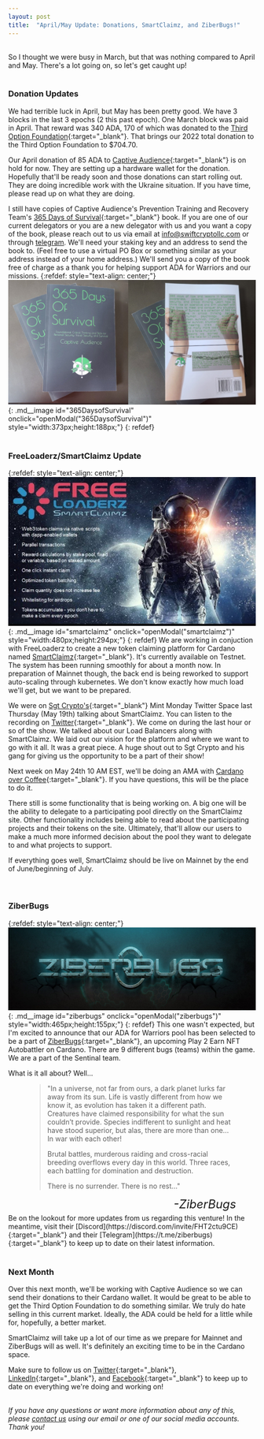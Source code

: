 ```yaml
---
layout: post
title:  "April/May Update: Donations, SmartClaimz, and ZiberBugs!"
---
```

<br> 
So I thought we were busy in March, but that was nothing compared to April and May.  There's a lot going on, so let's get caught up!
<br><br> 

### Donation Updates ###
We had terrible luck in April, but May has been pretty good.  We have 3 blocks in the last 3 epochs (2 this past epoch).  One March block was paid in April.  That reward was 340 ADA, 170 of which was donated to the [Third Option Foundation](https://www.thirdoptionfoundation.org/){:target="_blank"}.  That brings our 2022 total donation to the Third Option Foundation to $704.70.

Our April donation of 85 ADA to [Captive Audience](https://www.captiveaudienceptrt.com/){:target="_blank"} is on hold for now.  They are setting up a hardware wallet for the donation.  Hopefully that'll be ready soon and those donations can start rolling out.  They are doing incredible work with the Ukraine situation.  If you have time, please read up on what they are doing.

I still have copies of Captive Audience's Prevention Training and Recovery Team's [365 Days of Survival](https://www.amazon.com/365-Days-Survival-Foundational-Critical/dp/1792108974){:target="_blank"} book.  If you are one of our current delegators or you are a new delegator with us and you want a copy of the book, please reach out to us via email at [info@swiftcryptollc.com](mailto:info@swiftcryptollc.com) or through [telegram](https://t.me/SwiftCryptoLLC).  We'll need your staking key and an address to send the book to.  (Feel free to use a virtual PO Box or something similar as your address instead of your home address.)  We'll send you a copy of the book free of charge as a thank you for helping support ADA for Warriors and our missions.
{:refdef: style="text-align: center;"}
![365DaysofSurvival](/img/ca/365DaysOfSurvival.jpg){: .md__image id="365DaysofSurvival" onclick="openModal(\"365DaysofSurvival\")" style="width:373px;height:188px;"}
{: refdef}
<br><br> 

### FreeLoaderz/SmartClaimz Update ###
{:refdef: style="text-align: center;"}
![SmartClaimz](/img/freeloaderz/smartclaimz.jpg){: .md__image id="smartclaimz" onclick="openModal(\"smartclaimz\")" style="width:480px;height:294px;"}
{: refdef}
We are working in conjuction with FreeLoaderz to create a new token claiming platform for Cardano named [SmartClaimz](https://rwd.freeloaderz.io){:target="_blank"}.  It's currently available on Testnet.  The system has been running smoothly for about a month now.  In preparation of Mainnet though, the back end is being reworked to support auto-scaling through kubernetes.  We don't know exactly how much load we'll get, but we want to be prepared.

We were on [Sgt Crypto's](https://twitter.com/J94821069?s=20&t=t6dL-ZP8TUPgdBGHpIhDuw){:target="_blank"} Mint Monday Twitter Space last Thursday (May 19th) talking about SmartClaimz.  You can listen to the recording on [Twitter](https://twitter.com/SwiftCryptoLLC/status/1527440421420507136?s=20&t=t6dL-ZP8TUPgdBGHpIhDuw){:target="_blank"}.  We come on during the last hour or so of the show.  We talked about our Load Balancers along with SmartClaimz.  We laid out our vision for the platform and where we want to go with it all.  It was a great piece.  A huge shout out to Sgt Crypto and his gang for giving us the opportunity to be a part of their show!

Next week on May 24th 10 AM EST, we'll be doing an AMA with [Cardano over Coffee](https://twitter.com/coc_space?s=20&t=t6dL-ZP8TUPgdBGHpIhDuw){:target="_blank"}.  If you have questions, this will be the place to do it.

There still is some functionality that is being working on.  A big one will be the ability to delegate to a participating pool directly on the SmartClaimz site.  Other functionality includes being able to read about the participating projects and their tokens on the site.  Ultimately, that'll allow our users to make a much more informed decision about the pool they want to delegate to and what projects to support.  

If everything goes well, SmartClaimz should be live on Mainnet by the end of June/beginning of July.  
<br><br> 


### ZiberBugs ###
{:refdef: style="text-align: center;"}
![ZiberBugs](/img/ziberbugs/ziberbugs.jpg){: .md__image id="ziberbugs" onclick="openModal(\"ziberbugs\")" style="width:465px;height:155px;"}
{: refdef}
This one wasn't expected, but I'm excited to announce that our ADA for Warriors pool has been selected to be a part of [ZiberBugs](https://ziberbugs.io/){:target="_blank"}, an upcoming Play 2 Earn NFT Autobattler on Cardano.  There are 9 different bugs (teams) within the game.  We are a part of the Sentinal team.

What is it all about?  Well...
<figure>
    <blockquote>
        <div class="quote-line-container">
            <p class="quote">"In a universe, not far from ours, a dark planet lurks far away from its sun. Life is vastly different from how we know it, as evolution has taken it a different path. Creatures have claimed responsibility for what the sun couldn’t provide. Species indifferent to sunlight and heat have stood superior, but alas, there are more than one… In war with each other!</p>
            <p class="quote">Brutal battles, murderous raiding and cross-racial breeding overflows every day in this world. Three races, each battling for domination and destruction.</p>
            <p class="quote">There is no surrender. There is no rest…"</p>
        </div>
    </blockquote>
    <figcaption style="float:right !important"><cite style="font-size:24px !important">-ZiberBugs</cite></figcaption>
</figure>
<br />
<br />
Be on the lookout for more updates from us regarding this venture!  In the meantime, visit their [Discord](https://discord.com/invite/FHT2ctu9CE){:target="_blank"} and their [Telegram](https://t.me/ziberbugs){:target="_blank"} to keep up to date on their latest information.
<br><br> 

### Next Month ###
Over this next month, we'll be working with Captive Audience so we can send their donations to their Cardano wallet.  It would be great to be able to get the Third Option Foundation to do something similar.  We truly do hate selling in this current market.  Ideally, the ADA could be held for a little while for, hopefully, a better market.

SmartClaimz will take up a lot of our time as we prepare for Mainnet and ZiberBugs will as well.  It's definitely an exciting time to be in the Cardano space.

Make sure to follow us on [Twitter](https://twitter.com/SwiftCryptoLLC){:target="_blank"}, [LinkedIn](https://www.linkedin.com/company/swift-crypto-llc){:target="_blank"}, and [Facebook](https://www.facebook.com/Swift-Crypto-LLC){:target="_blank"} to keep up to date on everything we're doing and working on!
<br><br> 

_If you have any questions or want more information about any of this, please [contact us](#contact) using our email or one of our social media accounts.  Thank you!_